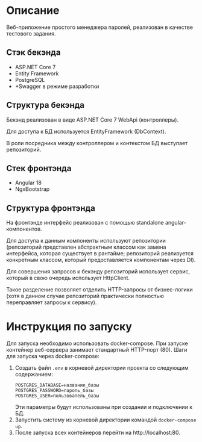 # Описание
Веб-приложение простого менеджера паролей, реализован в качестве тестового задания.
## Стэк бекэнда
* ASP.NET Core 7
* Entity Framework
* PostgreSQL
* +Swagger в режиме разработки
## Структура бекэнда
Бекэнд реализован в виде ASP.NET Core 7 WebApi (контроллеры).

Для доступа к БД используется EntityFramework (DbContext).

В роли посредника между контроллером и контекстом БД выступает репозиторий.
## Стек фронтэнда
* Angular 18
* NgxBootstrap
## Структура фронтэнда
На фронтэнде интерфейс реализован с помощью standalone angular-компонентов.

Для доступа к данным компоненты используют репозитории (репозиторий представлен абстрактным классом как замена интерфейса, которая существует в рантайме; репозиторий реализуется конкретным классом, который предоставляется компонентам через DI).

Для совершения запросов к бекэнду репозиторий использует сервис, который в свою очередь использует HttpClient.

Такое разделение позволяет отделить HTTP-запросы от бизнес-логики (хотя в данном случае репозиторий практически полностью переправляет запросы к сервису).
# Инструкция по запуску
Для запуска необходимо использовать docker-compose.
При запуске контейнер веб-сервера занимает стандартный HTTP-порт (80).
Шаги для запуска через docker-compose:
1. Создать файл `.env` в корневой директории проекта со следующим содержанием:
    ````
    POSTGRES_DATABASE=название_базы
    POSTGRES_PASSWORD=пароль_базы
    POSTGRES_USER=пользователь_базы
    ````
    Эти параметры будут использованы при создании и подключении к БД.
2. Запустить систему из корневой директории командой `docker-compose up`.
3. После запуска всех контейнеров перейти на http://localhost:80.
